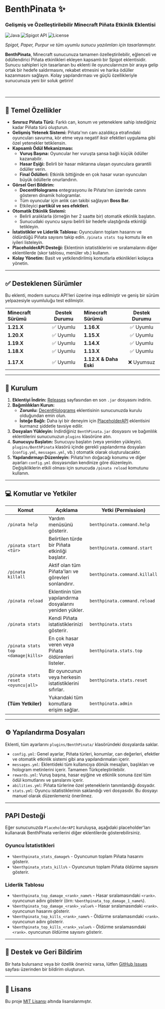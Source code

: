 # BenthPinata ✨
### Gelişmiş ve Özelleştirilebilir Minecraft Piñata Etkinlik Eklentisi

![Java](https://img.shields.io/badge/Java-17-blue.svg) ![Spigot API](https://img.shields.io/badge/API-Spigot%201.13%2B-orange.svg) ![License](https://img.shields.io/badge/License-MIT-green.svg)

*Spigot, Paper, Purpur ve tüm uyumlu sunucu yazılımları için tasarlanmıştır.*

**BenthPinata**, Minecraft sunucunuza tamamen özelleştirilebilir, eğlenceli ve ödüllendirici Piñata etkinlikleri ekleyen kapsamlı bir Spigot eklentisidir. Sunucu sahipleri için tasarlanan bu eklenti ile oyuncularınızın bir araya gelip ortak bir hedefe saldırmasını, rekabet etmesini ve harika ödüller kazanmasını sağlayın. Kolay yapılandırması ve güçlü özellikleriyle sunucunuza yeni bir soluk getirin!

<br>

---

## 🚀 Temel Özellikler

*   **Sınırsız Piñata Türü:** Farklı can, konum ve yeteneklere sahip istediğiniz kadar Piñata türü oluşturun.
*   **Gelişmiş Yetenek Sistemi:** Piñata'nın canı azaldıkça etrafındaki oyuncuları savurma, kör etme veya negatif iksir efektleri uygulama gibi özel yetenekler tetiklensin.
*   **Kapsamlı Ödül Mekanizması:**
    *   **Vuruş Başına:** Oyuncular her vuruşta şansa bağlı küçük ödüller kazanabilir.
    *   **Hasar Eşiği:** Belirli bir hasar miktarına ulaşan oyunculara garantili ödüller verin.
    *   **Final Ödülleri:** Etkinlik bittiğinde en çok hasar vuran oyuncuları büyük ödüllerle onurlandırın.
*   **Görsel Geri Bildirim:**
    *   **DecentHolograms** entegrasyonu ile Piñata'nın üzerinde canını gösteren dinamik hologramlar.
    *   Tüm oyuncular için anlık can takibi sağlayan **Boss Bar**.
    *   Etkileyici **partikül ve ses efektleri**.
*   **Otomatik Etkinlik Sistemi:**
    *   Belirli aralıklarla (örneğin her 2 saatte bir) otomatik etkinlik başlatın.
    *   Sunucudaki oyuncu sayısı belirli bir hedefe ulaştığında etkinliği tetikleyin.
*   **İstatistikler ve Liderlik Tablosu:** Oyuncuların toplam hasarını ve öldürdüğü Piñata sayısını takip edin. `/pinata stats top` komutu ile en iyileri listeleyin.
*   **PlaceholderAPI Desteği:** Eklentinin istatistiklerini ve sıralamalarını diğer eklentilerde (skor tablosu, menüler vb.) kullanın.
*   **Kolay Yönetim:** Basit ve yetkilendirilmiş komutlarla etkinlikleri kolayca yönetin.

---

## ✅ Desteklenen Sürümler

Bu eklenti, modern sunucu API'leri üzerine inşa edilmiştir ve geniş bir sürüm yelpazesiyle uyumluluğu test edilmiştir.

| Minecraft Sürümü | Destek Durumu | Minecraft Sürümü | Destek Durumu |
| :--------------- | :-----------: | :--------------- | :-----------: |
| **1.21.X**       |   ✅ Uyumlu   | **1.16.X**             |   ✅ Uyumlu   |
| **1.20.X**       |   ✅ Uyumlu   | **1.15.X**             |   ✅ Uyumlu   |
| **1.19.X**       |   ✅ Uyumlu   | **1.14.X**             |   ✅ Uyumlu   |
| **1.18.X**       |   ✅ Uyumlu   | **1.13.X**             |   ✅ Uyumlu   |
| **1.17.X**       |   ✅ Uyumlu   | **1.12.X & Daha Eski** |   ❌ Uyumsuz  |

---

## 🔧 Kurulum

1.  **Eklentiyi İndirin:** [Releases](https://github.com/bentahsin/BenthPinata/releases) sayfasından en son `.jar` dosyasını indirin.
2.  **Bağımlılıkları Kurun:**
    *   **Zorunlu:** [DecentHolograms](https://www.spigotmc.org/resources/decentholograms.96927/) eklentisinin sunucunuzda kurulu olduğundan emin olun.
    *   **İsteğe Bağlı:** Daha iyi bir deneyim için [PlaceholderAPI](https://www.spigotmc.org/resources/placeholderapi.6245/) eklentisini kurmanız şiddetle tavsiye edilir.
3.  **Dosyaları Yükleyin:** İndirdiğiniz `BenthPinata.jar` dosyasını ve bağımlılık eklentilerini sunucunuzun `plugins` klasörüne atın.
4.  **Sunucuyu Başlatın:** Sunucuyu başlatın (veya yeniden yükleyin). `plugins/BenthPinata` klasörü içinde gerekli yapılandırma dosyaları (`config.yml`, `messages.yml`, vb.) otomatik olarak oluşturulacaktır.
5.  **Yapılandırmayı Düzenleyin:** Piñata'nın doğacağı konumu ve diğer ayarları `config.yml` dosyasından kendinize göre düzenleyin. Değişikliklerin etkili olması için sunucuda `/pinata reload` komutunu kullanın.

---

## 💻 Komutlar ve Yetkiler

| Komut                                | Açıklama                                             | Yetki (Permission)              |
| ------------------------------------ | ---------------------------------------------------- | ------------------------------- |
| `/pinata help`                       | Yardım menüsünü gösterir.                            | `benthpinata.command.help`      |
| `/pinata start <tür>`                | Belirtilen türde bir Piñata etkinliği başlatır.      | `benthpinata.command.start`     |
| `/pinata killall`                    | Aktif olan tüm Piñata'ları ve görevleri sonlandırır. | `benthpinata.command.killall`   |
| `/pinata reload`                     | Eklentinin tüm yapılandırma dosyalarını yeniden yükler. | `benthpinata.command.reload`    |
| `/pinata stats`                      | Kendi Piñata istatistiklerinizi gösterir.            | `benthpinata.stats`             |
| `/pinata stats top <damage\|kills>` | En çok hasar veren veya Piñata öldürenleri listeler. | `benthpinata.stats.top`         |
| `/pinata stats reset <oyuncu\|all>`  | Bir oyuncunun veya herkesin istatistiklerini sıfırlar. | `benthpinata.stats.reset`       |
| **(Tüm Yetkiler)**                   | Yukarıdaki tüm komutlara erişim sağlar.               | `benthpinata.admin`             |

---

## ⚙️ Yapılandırma Dosyaları

Eklenti, tüm ayarlarını `plugins/BenthPinata/` klasöründeki dosyalarda saklar.

*   `config.yml`: Genel ayarlar, Piñata türleri, konumlar, can değerleri, efektler ve otomatik etkinlik sistemi gibi ana yapılandırmaları içerir.
*   `messages.yml`: Eklentideki tüm kullanıcıya dönük mesajları, başlıkları ve hologram metinlerini içerir. Tamamen Türkçeleştirilebilir.
*   `rewards.yml`: Vuruş başına, hasar eşiğine ve etkinlik sonuna özel tüm ödül komutlarını ve şanslarını içerir.
*   `abilities.yml`: Piñata türlerine özel yeteneklerin tanımlandığı dosyadır.
*   `stats.yml`: Oyuncu istatistiklerinin saklandığı veri dosyasıdır. Bu dosyayı manuel olarak düzenlemeniz önerilmez.

---

##  PAPI Desteği

Eğer sunucunuzda `PlaceholderAPI` kuruluysa, aşağıdaki placeholder'ları kullanarak BenthPinata verilerini diğer eklentilerde gösterebilirsiniz.

### Oyuncu İstatistikleri
*   `%benthpinata_stats_damage%` - Oyuncunun toplam Piñata hasarını gösterir.
*   `%benthpinata_stats_kills%` - Oyuncunun toplam Piñata öldürme sayısını gösterir.

### Liderlik Tablosu
*   `%benthpinata_top_damage_<rank>_name%` - Hasar sıralamasındaki `<rank>`. oyuncunun adını gösterir (örn: `%benthpinata_top_damage_1_name%`).
*   `%benthpinata_top_damage_<rank>_value%` - Hasar sıralamasındaki `<rank>`. oyuncunun hasarını gösterir.
*   `%benthpinata_top_kills_<rank>_name%` - Öldürme sıralamasındaki `<rank>`. oyuncunun adını gösterir.
*   `%benthpinata_top_kills_<rank>_value%` - Öldürme sıralamasındaki `<rank>`. oyuncunun öldürme sayısını gösterir.

---

## 💬 Destek ve Geri Bildirim

Bir hata bulursanız veya bir özellik öneriniz varsa, lütfen [GitHub Issues](https://github.com/bentahsin/BenthPinata/issues) sayfası üzerinden bir bildirim oluşturun.

---

## 📄 Lisans

Bu proje [MIT Lisansı](LICENSE) altında lisanslanmıştır.
